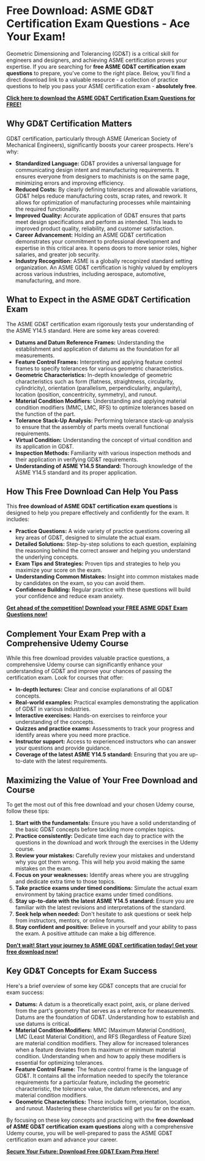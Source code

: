 # Free Download: ASME GD&T Certification Exam Questions - Ace Your Exam!

Geometric Dimensioning and Tolerancing (GD&T) is a critical skill for engineers and designers, and achieving ASME certification proves your expertise. If you are searching for **free ASME GD&T certification exam questions** to prepare, you've come to the right place. Below, you'll find a direct download link to a valuable resource - a collection of practice questions to help you pass your ASME certification exam - **absolutely free**.

[**Click here to download the ASME GD&T Certification Exam Questions for FREE!**](https://udemywork.com/asme-gd-t-certification-exam-questions)

## Why GD&T Certification Matters

GD&T certification, particularly through ASME (American Society of Mechanical Engineers), significantly boosts your career prospects. Here's why:

*   **Standardized Language:** GD&T provides a universal language for communicating design intent and manufacturing requirements. It ensures everyone from designers to machinists is on the same page, minimizing errors and improving efficiency.
*   **Reduced Costs:** By clearly defining tolerances and allowable variations, GD&T helps reduce manufacturing costs, scrap rates, and rework. It allows for optimization of manufacturing processes while maintaining the required functionality.
*   **Improved Quality:** Accurate application of GD&T ensures that parts meet design specifications and perform as intended. This leads to improved product quality, reliability, and customer satisfaction.
*   **Career Advancement:** Holding an ASME GD&T certification demonstrates your commitment to professional development and expertise in this critical area. It opens doors to more senior roles, higher salaries, and greater job security.
*   **Industry Recognition:** ASME is a globally recognized standard setting organization. An ASME GD&T certification is highly valued by employers across various industries, including aerospace, automotive, manufacturing, and more.

## What to Expect in the ASME GD&T Certification Exam

The ASME GD&T certification exam rigorously tests your understanding of the ASME Y14.5 standard. Here are some key areas covered:

*   **Datums and Datum Reference Frames:** Understanding the establishment and application of datums as the foundation for all measurements.
*   **Feature Control Frames:** Interpreting and applying feature control frames to specify tolerances for various geometric characteristics.
*   **Geometric Characteristics:** In-depth knowledge of geometric characteristics such as form (flatness, straightness, circularity, cylindricity), orientation (parallelism, perpendicularity, angularity), location (position, concentricity, symmetry), and runout.
*   **Material Condition Modifiers:** Understanding and applying material condition modifiers (MMC, LMC, RFS) to optimize tolerances based on the function of the part.
*   **Tolerance Stack-Up Analysis:** Performing tolerance stack-up analysis to ensure that the assembly of parts meets overall functional requirements.
*   **Virtual Condition:** Understanding the concept of virtual condition and its application in GD&T.
*   **Inspection Methods:** Familiarity with various inspection methods and their application in verifying GD&T requirements.
*   **Understanding of ASME Y14.5 Standard:** Thorough knowledge of the ASME Y14.5 standard and its proper application.

## How This Free Download Can Help You Pass

This **free download of ASME GD&T certification exam questions** is designed to help you prepare effectively and confidently for the exam. It includes:

*   **Practice Questions:** A wide variety of practice questions covering all key areas of GD&T, designed to simulate the actual exam.
*   **Detailed Solutions:** Step-by-step solutions to each question, explaining the reasoning behind the correct answer and helping you understand the underlying concepts.
*   **Exam Tips and Strategies:** Proven tips and strategies to help you maximize your score on the exam.
*   **Understanding Common Mistakes:** Insight into common mistakes made by candidates on the exam, so you can avoid them.
*   **Confidence Building:** Regular practice with these questions will build your confidence and reduce exam anxiety.

[**Get ahead of the competition! Download your FREE ASME GD&T Exam Questions now!**](https://udemywork.com/asme-gd-t-certification-exam-questions)

## Complement Your Exam Prep with a Comprehensive Udemy Course

While this free download provides valuable practice questions, a comprehensive Udemy course can significantly enhance your understanding of GD&T and improve your chances of passing the certification exam. Look for courses that offer:

*   **In-depth lectures:** Clear and concise explanations of all GD&T concepts.
*   **Real-world examples:** Practical examples demonstrating the application of GD&T in various industries.
*   **Interactive exercises:** Hands-on exercises to reinforce your understanding of the concepts.
*   **Quizzes and practice exams:** Assessments to track your progress and identify areas where you need more practice.
*   **Instructor support:** Access to experienced instructors who can answer your questions and provide guidance.
*   **Coverage of the latest ASME Y14.5 standard:** Ensuring that you are up-to-date with the latest requirements.

## Maximizing the Value of Your Free Download and Course

To get the most out of this free download and your chosen Udemy course, follow these tips:

1.  **Start with the fundamentals:** Ensure you have a solid understanding of the basic GD&T concepts before tackling more complex topics.
2.  **Practice consistently:** Dedicate time each day to practice with the questions in the download and work through the exercises in the Udemy course.
3.  **Review your mistakes:** Carefully review your mistakes and understand why you got them wrong. This will help you avoid making the same mistakes on the exam.
4.  **Focus on your weaknesses:** Identify areas where you are struggling and dedicate extra time to those topics.
5.  **Take practice exams under timed conditions:** Simulate the actual exam environment by taking practice exams under timed conditions.
6.  **Stay up-to-date with the latest ASME Y14.5 standard:** Ensure you are familiar with the latest revisions and interpretations of the standard.
7.  **Seek help when needed:** Don't hesitate to ask questions or seek help from instructors, mentors, or online forums.
8.  **Stay confident and positive:** Believe in yourself and your ability to pass the exam. A positive attitude can make a big difference.

[**Don't wait! Start your journey to ASME GD&T certification today! Get your free download now!**](https://udemywork.com/asme-gd-t-certification-exam-questions)

## Key GD&T Concepts for Exam Success

Here's a brief overview of some key GD&T concepts that are crucial for exam success:

*   **Datums:** A datum is a theoretically exact point, axis, or plane derived from the part's geometry that serves as a reference for measurements. Datums are the foundation of GD&T. Understanding how to establish and use datums is critical.
*   **Material Condition Modifiers:** MMC (Maximum Material Condition), LMC (Least Material Condition), and RFS (Regardless of Feature Size) are material condition modifiers. They allow for increased tolerances when a feature deviates from its maximum or minimum material condition. Understanding when and how to apply these modifiers is essential for optimizing tolerances.
*   **Feature Control Frame:** The feature control frame is the language of GD&T. It contains all the information needed to specify the tolerance requirements for a particular feature, including the geometric characteristic, the tolerance value, the datum references, and any material condition modifiers.
*   **Geometric Characteristics:** These include form, orientation, location, and runout. Mastering these charcteristics will get you far on the exam.

By focusing on these key concepts and practicing with the **free download of ASME GD&T certification exam questions** along with a comprehensive Udemy course, you will be well-prepared to pass the ASME GD&T certification exam and advance your career.

[**Secure Your Future: Download Free GD&T Exam Prep Here!**](https://udemywork.com/asme-gd-t-certification-exam-questions)
